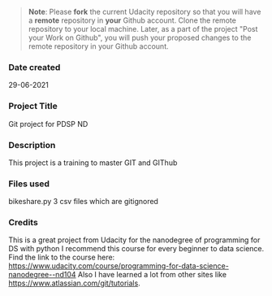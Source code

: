 >**Note**: Please **fork** the current Udacity repository so that you will have a **remote** repository in **your** Github account. Clone the remote repository to your local machine. Later, as a part of the project "Post your Work on Github", you will push your proposed changes to the remote repository in your Github account.

### Date created
29-06-2021

### Project Title
Git project for PDSP ND

### Description
This project is a training to master GIT and GIThub

### Files used
bikeshare.py
3 csv files which are gitignored

### Credits
This is a great project from Udacity for the nanodegree of programming for DS with python
I recommend this course for every beginner to data science. Find the link to the course here:
https://www.udacity.com/course/programming-for-data-science-nanodegree--nd104
Also I have learned a lot from other sites like https://www.atlassian.com/git/tutorials.

